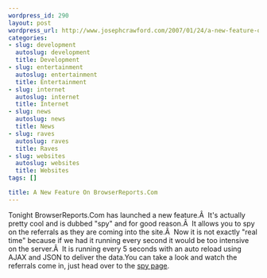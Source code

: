 ```yaml
--- 
wordpress_id: 290
layout: post
wordpress_url: http://www.josephcrawford.com/2007/01/24/a-new-feature-on-browserreportscom/
categories: 
- slug: development
  autoslug: development
  title: Development
- slug: entertainment
  autoslug: entertainment
  title: Entertainment
- slug: internet
  autoslug: internet
  title: Internet
- slug: news
  autoslug: news
  title: News
- slug: raves
  autoslug: raves
  title: Raves
- slug: websites
  autoslug: websites
  title: Websites
tags: []

title: A New Feature On BrowserReports.Com
---
```

Tonight BrowserReports.Com has launched a new feature.Â  It's actually pretty cool and is dubbed "spy" and for good reason.Â  It allows you to spy on the referrals as they are coming into the site.Â  Now it is not exactly "real time" because if we had it running every second it would be too intensive on the server.Â  It is running every 5 seconds with an auto reload using AJAX and JSON to deliver the data.You can take a look and watch the referrals come in, just head over to the [spy page](http://www.browserreports.com/spy "BrowserReports.COm Spy Page").
